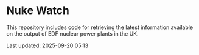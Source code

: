 # Nuke Watch

This repository includes code for retrieving the latest information available on the output of EDF nuclear power plants in the UK.

Last updated: 2025-09-20 05:13